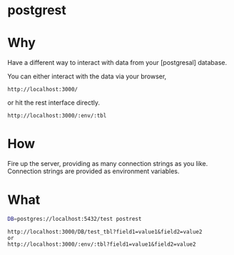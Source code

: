 # postgrest

# Why
Have a different way to interact with data from your [postgresal] database.

You can either interact with the data via your browser,
```
http://localhost:3000/
```
or hit the rest interface directly.
```
http://localhost:3000/:env/:tbl
```

# How

Fire up the server, providing as many connection strings as you like.
Connection strings are provided as environment variables.

# What

```BASH
DB=postgres://localhost:5432/test postrest
```

```WWW
http://localhost:3000/DB/test_tbl?field1=value1&field2=value2
or
http://localhost:3000/:env/:tbl?field1=value1&field2=value2
```
